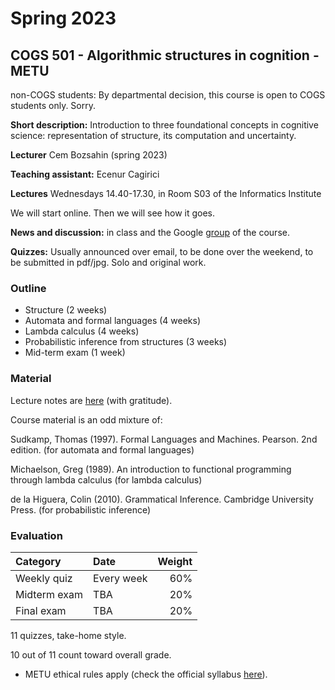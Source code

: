 # Spring 2023

COGS 501 - Algorithmic structures in cognition - METU 
-------------------------------------------------------

non-COGS students: By departmental decision, this course is open to COGS students only. Sorry.

**Short description:** Introduction to three foundational concepts in cognitive science: representation of structure, its computation and uncertainty. 

**Lecturer** Cem Bozsahin (spring 2023)

**Teaching assistant:** Ecenur Cagirici

**Lectures** Wednesdays 14.40-17.30, in Room S03 of the Informatics Institute

We will start online. Then we will see how it goes.


**News and discussion:** in class and the Google
[group](https://groups.google.com/forum/#!forum/metu-cogs-501-algorithmic-structures-in-cognition)
of the course. 

**Quizzes:** Usually announced over email, to be done over the weekend, to be submitted in pdf/jpg. Solo and original work.

### Outline

- Structure (2 weeks)
- Automata and formal languages (4 weeks)
- Lambda calculus (4 weeks)
- Probabilistic inference from structures (3 weeks)
- Mid-term exam (1 week)


### Material

Lecture notes are <a href="https://github.com/umutozge/cogs501">here</a> (with gratitude). 

Course material is an odd mixture of:

Sudkamp, Thomas (1997). Formal Languages and Machines. Pearson. 2nd edition. (for automata and formal languages)

Michaelson, Greg (1989). An introduction to functional programming through lambda calculus (for lambda calculus)

de la Higuera, Colin (2010). Grammatical Inference. Cambridge University Press. (for probabilistic inference)


### Evaluation

|Category| Date | Weight |
:---|:---|---:
Weekly quiz | Every week | 60% 
Midterm exam  | TBA | 20%
Final exam | TBA | 20%

11 quizzes, take-home style.

10 out of 11 count toward overall grade.


- METU ethical rules apply (check the official syllabus
  [here](https://odtusyllabus.metu.edu.tr/)).
